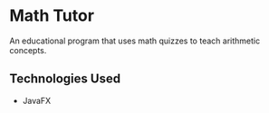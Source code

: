 # Math Tutor

An educational program that uses math quizzes to teach arithmetic concepts.

## Technologies Used

* JavaFX
